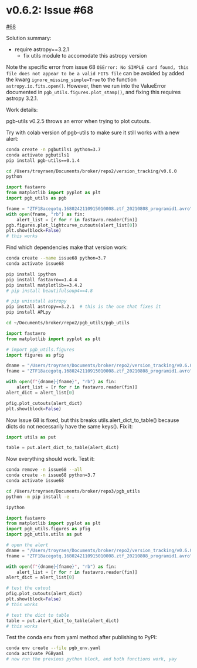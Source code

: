 # v0.6.2: Issue #68

[#68](https://github.com/mwvgroup/Pitt-Google-Broker/issues/68)

Solution summary:

- require astropy==3.2.1
  - fix utils module to accomodate this astropy version

Note the specific error from issue 68
`OSError: No SIMPLE card found, this file does not appear to be a valid FITS file` can
be avoided by added the kwarg `ignore_missing_simple=True` to the function
`astropy.io.fits.open()`. However, then we run into the ValueError documented in
`pgb_utils.figures.plot_stamp()`, and fixing this requires astropy 3.2.1.

Work details:

pgb-utils v0.2.5 throws an error when trying to plot cutouts.

Try with colab version of pgb-utils to make sure it still works with a new alert:

```bash
conda create -n pgbutils1 python=3.7
conda activate pgbutils1
pip install pgb-utils==0.1.4

cd /Users/troyraen/Documents/broker/repo2/version_tracking/v0.6.0
python
```

```python
import fastavro
from matplotlib import pyplot as plt
import pgb_utils as pgb

fname = "ZTF18acegotq.1680242110915010008.ztf_20210808_programid1.avro"
with open(fname, "rb") as fin:
    alert_list = [r for r in fastavro.reader(fin)]
pgb.figures.plot_lightcurve_cutouts(alert_list[0])
plt.show(block=False)
# this works
```

Find which dependencies make that version work:

```bash
conda create --name issue68 python=3.7
conda activate issue68

pip install ipython
pip install fastavro==1.4.4
pip install matplotlib==3.4.2
# pip install beautifulsoup4==4.8

# pip uninstall astropy
pip install astropy==3.2.1  # this is the one that fixes it
pip install APLpy

cd ~/Documents/broker/repo2/pgb_utils/pgb_utils
```

```python
import fastavro
from matplotlib import pyplot as plt

# import pgb_utils.figures
import figures as pfig

dname = "/Users/troyraen/Documents/broker/repo2/version_tracking/v0.6.0/"
fname = "ZTF18acegotq.1680242110915010008.ztf_20210808_programid1.avro"

with open(f"{dname}{fname}", "rb") as fin:
    alert_list = [r for r in fastavro.reader(fin)]
alert_dict = alert_list[0]

pfig.plot_cutouts(alert_dict)
plt.show(block=False)
```

Now Issue 68 is fixed, but this breaks utils.alert_dict_to_table() because dicts do not
necessarily have the same keys(). Fix it:

```python
import utils as put

table = put.alert_dict_to_table(alert_dict)
```

Now everything should work. Test it:

```bash
conda remove -n issue68 --all
conda create -n issue68 python=3.7
conda activate issue68

cd /Users/troyraen/Documents/broker/repo3/pgb_utils
python -m pip install -e .

ipython
```

```python
import fastavro
from matplotlib import pyplot as plt
import pgb_utils.figures as pfig
import pgb_utils.utils as put

# open the alert
dname = "/Users/troyraen/Documents/broker/repo2/version_tracking/v0.6.0/"
fname = "ZTF18acegotq.1680242110915010008.ztf_20210808_programid1.avro"

with open(f"{dname}{fname}", "rb") as fin:
    alert_list = [r for r in fastavro.reader(fin)]
alert_dict = alert_list[0]

# test the cutout
pfig.plot_cutouts(alert_dict)
plt.show(block=False)
# this works

# test the dict to table
table = put.alert_dict_to_table(alert_dict)
# this works
```

Test the conda env from yaml method after publishing to PyPI:

```bash
conda env create --file pgb_env.yaml
conda activate PGByaml
# now run the previous python block, and both functions work, yay
```
